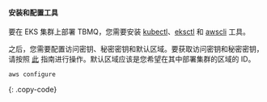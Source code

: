 #### 安装和配置工具

要在 EKS 集群上部署 TBMQ，您需要安装 [kubectl](https://kubernetes.io/docs/tasks/tools/)、[eksctl](https://docs.aws.amazon.com/eks/latest/userguide/eksctl.html) 和 [awscli](https://docs.aws.amazon.com/cli/latest/userguide/install-cliv2.html) 工具。

之后，您需要配置访问密钥、秘密密钥和默认区域。要获取访问密钥和秘密密钥，请按照 [此](https://docs.aws.amazon.com/general/latest/gr/aws-sec-cred-types.html) 指南进行操作。默认区域应该是您希望在其中部署集群的区域的 ID。

```
aws configure
```
{: .copy-code}